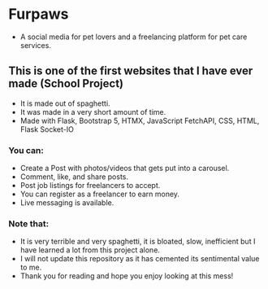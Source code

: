 # Furpaws
- A social media for pet lovers and a freelancing platform for pet care services.
  
## This is one of the first websites that I have ever made (School Project)
- It is made out of spaghetti.
- It was made in a very short amount of time.
- Made with Flask, Bootstrap 5, HTMX, JavaScript FetchAPI, CSS, HTML, Flask Socket-IO

 ### You can:
 - Create a Post with photos/videos that gets put into a carousel.
 - Comment, like, and share posts.
 - Post job listings for freelancers to accept.
 - You can register as a freelancer to earn money.
 - Live messaging is available.

### Note that:
- It is very terrible and very spaghetti, it is bloated, slow, inefficient but I have learned a lot from this project alone.
- I will not update this repository as it has cemented its sentimental value to me.
- Thank you for reading and hope you enjoy looking at this mess!


